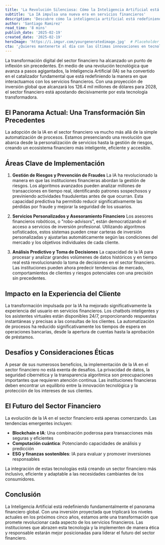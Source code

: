 ```yaml
---
title: 'La Revolución Silenciosa: Cómo la Inteligencia Artificial está Transformando el Sector Financiero'
subtitle: 'La IA impulsa una nueva era en servicios financieros'
description: 'Descubre cómo la inteligencia artificial está redefiniendo el sector financiero, desde la gestión de riesgos hasta el asesoramiento automatizado, en un ecosistema más inteligente y accesible.'
author: 'Santiago Ramirez'
read_time: '8 mins'
publish_date: '2025-02-19'
created_date: '2025-02-19'
heroImage: 'https://i.imgur.com/yourgeneratedimage.jpg'  # Placeholder URL for the image
cta: '¿Quieres mantenerte al día con las últimas innovaciones en tecnología financiera? Síguenos en LinkedIn para acceder a análisis exclusivos y tendencias emergentes en la intersección de IA y finanzas.'
---
```


La transformación digital del sector financiero ha alcanzado un punto de inflexión sin precedentes. En medio de una revolución tecnológica que avanza a pasos agigantados, la Inteligencia Artificial (IA) se ha convertido en el catalizador fundamental que está redefiniendo la manera en que interactuamos con los servicios financieros. Con una proyección de inversión global que alcanzará los 126.4 mil millones de dólares para 2028, el sector financiero está apostando decisivamente por esta tecnología transformadora.

## El Panorama Actual: Una Transformación Sin Precedentes

La adopción de la IA en el sector financiero va mucho más allá de la simple automatización de procesos. Estamos presenciando una revolución que abarca desde la personalización de servicios hasta la gestión de riesgos, creando un ecosistema financiero más inteligente, eficiente y accesible.

## Áreas Clave de Implementación

1. **Gestión de Riesgos y Prevención de Fraudes**
   La IA ha revolucionado la manera en que las instituciones financieras abordan la gestión de riesgos. Los algoritmos avanzados pueden analizar millones de transacciones en tiempo real, identificando patrones sospechosos y previniendo actividades fraudulentas antes de que ocurran. Esta capacidad predictiva ha permitido reducir significativamente las pérdidas por fraude y mejorar la seguridad de los usuarios.

2. **Servicios Personalizados y Asesoramiento Financiero**
   Los asesores financieros robóticos, o "robo-advisors", están democratizando el acceso a servicios de inversión profesional. Utilizando algoritmos sofisticados, estos sistemas pueden crear carteras de inversión personalizadas y ajustarlas automáticamente según las condiciones del mercado y los objetivos individuales de cada cliente.

3. **Análisis Predictivo y Toma de Decisiones**
   La capacidad de la IA para procesar y analizar grandes volúmenes de datos históricos y en tiempo real está revolucionando la toma de decisiones en el sector financiero. Las instituciones pueden ahora predecir tendencias de mercado, comportamientos de clientes y riesgos potenciales con una precisión sin precedentes.

## Impacto en la Experiencia del Cliente

La transformación impulsada por la IA ha mejorado significativamente la experiencia del usuario en servicios financieros. Los chatbots inteligentes y los asistentes virtuales están disponibles 24/7, proporcionando respuestas instantáneas y precisas a las consultas de los clientes. La automatización de procesos ha reducido significativamente los tiempos de espera en operaciones bancarias, desde la apertura de cuentas hasta la aprobación de préstamos.

## Desafíos y Consideraciones Éticas

A pesar de sus numerosos beneficios, la implementación de la IA en el sector financiero no está exenta de desafíos. La privacidad de datos, la seguridad cibernética y la transparencia algorítmica son preocupaciones importantes que requieren atención continua. Las instituciones financieras deben encontrar un equilibrio entre la innovación tecnológica y la protección de los intereses de sus clientes.

## El Futuro del Sector Financiero

La evolución de la IA en el sector financiero está apenas comenzando. Las tendencias emergentes incluyen:

- **Blockchain e IA**: Una combinación poderosa para transacciones más seguras y eficientes
- **Computación cuántica**: Potenciando capacidades de análisis y predicción
- **ESG y finanzas sostenibles**: IA para evaluar y promover inversiones responsables

La integración de estas tecnologías está creando un sector financiero más inclusivo, eficiente y adaptable a las necesidades cambiantes de los consumidores.

## Conclusión

La Inteligencia Artificial está redefiniendo fundamentalmente el panorama financiero global. Con una inversión proyectada que triplicará los niveles actuales en los próximos cinco años, estamos ante una transformación que promete revolucionar cada aspecto de los servicios financieros. Las instituciones que abrazen esta tecnología y la implementen de manera ética y responsable estarán mejor posicionadas para liderar el futuro del sector financiero.